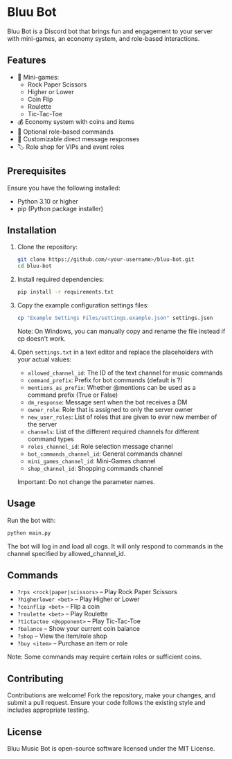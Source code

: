 # Bluu Bot

Bluu Bot is a Discord bot that brings fun and engagement to your server with mini-games, an economy system, and role-based interactions.

## Features

- 🎲 Mini-games:
  - Rock Paper Scissors
  - Higher or Lower
  - Coin Flip
  - Roulette
  - Tic-Tac-Toe
- 💰 Economy system with coins and items
- 🔐 Optional role-based commands
- 📩 Customizable direct message responses
- 🏷️ Role shop for VIPs and event roles

## Prerequisites

Ensure you have the following installed:

- Python 3.10 or higher  
- pip (Python package installer)

## Installation

1. Clone the repository:

   ```bash
   git clone https://github.com/<your-username>/bluu-bot.git
   cd bluu-bot
2. Install required dependencies:

   ```bash
   pip install -r requirements.txt
   ```
3. Copy the example configuration settings files:

    ```bash
    cp "Example Settings Files/settings.example.json" settings.json
    ```
    Note: On Windows, you can manually copy and rename the file instead if cp doesn't work.
   
5. Open `settings.txt` in a text editor and replace the placeholders with your actual values:

   - `allowed_channel_id`: The ID of the text channel for music commands
   - `command_prefix`: Prefix for bot commands (default is ?)
   - `mentions_as_prefix`: Whether @mentions can be used as a command prefix (True or False)
   - `dm_response`: Message sent when the bot receives a DM
   - `owner_role`: Role that is assigned to only the server owner
   - `new_user_roles`: List of roles that are given to ever new member of the server
   - `channels`: List of the different required channels for different command types
   -   `roles_channel_id`: Role selection message channel
   -   `bot_commands_channel_id`: General commands channel
   -   `mini_games_channel_id`: Mini-Games channel
   -   `shop_channel_id`: Shopping commands channel

   Important: Do not change the parameter names.

Usage
-----

Run the bot with:

   ```bash
   python main.py
   ```

The bot will log in and load all cogs. It will only respond to commands in the channel specified by allowed_channel_id.

Commands
--------

- `?rps <rock|paper|scissors>` – Play Rock Paper Scissors
- `?higherlower <bet>` – Play Higher or Lower
- `?coinflip <bet>` – Flip a coin
- `?roulette <bet>` – Play Roulette
- `?tictactoe <@opponent>` – Play Tic-Tac-Toe
- `?balance` – Show your current coin balance
- `?shop` – View the item/role shop
- `?buy <item>` – Purchase an item or role

Note: Some commands may require certain roles or sufficient coins.

Contributing
------------

Contributions are welcome! Fork the repository, make your changes, and submit a pull request.
Ensure your code follows the existing style and includes appropriate testing.

License
-------

Bluu Music Bot is open-source software licensed under the MIT License.
